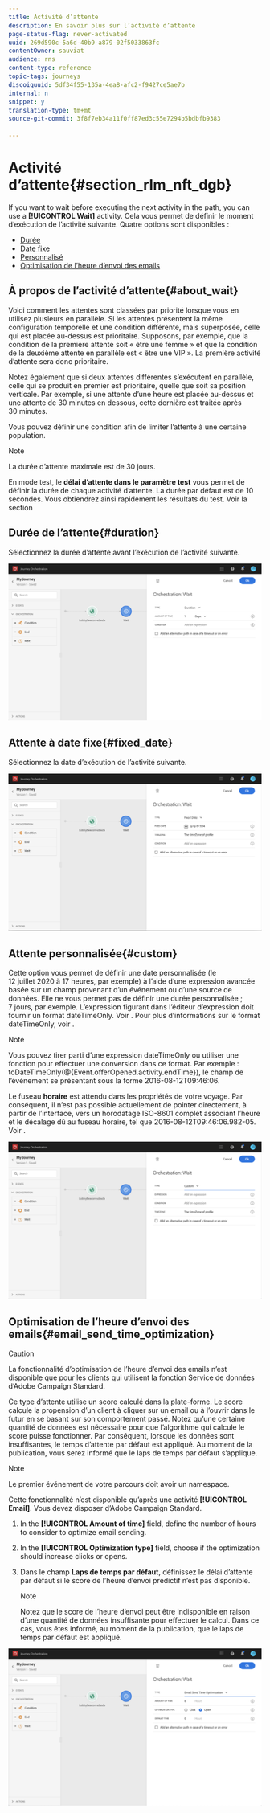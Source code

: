 ```yaml
---
title: Activité d’attente
description: En savoir plus sur l’activité d’attente
page-status-flag: never-activated
uuid: 269d590c-5a6d-40b9-a879-02f5033863fc
contentOwner: sauviat
audience: rns
content-type: reference
topic-tags: journeys
discoiquuid: 5df34f55-135a-4ea8-afc2-f9427ce5ae7b
internal: n
snippet: y
translation-type: tm+mt
source-git-commit: 3f8f7eb34a11f0ff87ed3c55e7294b5bdbfb9383

---
```



# Activité d’attente{#section_rlm_nft_dgb}

If you want to wait before executing the next activity in the path, you can use a **[!UICONTROL Wait]** activity. Cela vous permet de définir le moment d’exécution de l’activité suivante. Quatre options sont disponibles :

* [Durée](#duration)
* [Date fixe](#fixed_date)
* [Personnalisé](#custom)
* [Optimisation de l’heure d’envoi des emails](#email_send_time_optimization)

## À propos de l’activité d’attente{#about_wait}

Voici comment les attentes sont classées par priorité lorsque vous en utilisez plusieurs en parallèle. Si les attentes présentent la même configuration temporelle et une condition différente, mais superposée, celle qui est placée au-dessus est prioritaire. Supposons, par exemple, que la condition de la première attente soit « être une femme » et que la condition de la deuxième attente en parallèle est « être une VIP ». La première activité d’attente sera donc prioritaire.

Notez également que si deux attentes différentes s’exécutent en parallèle, celle qui se produit en premier est prioritaire, quelle que soit sa position verticale. Par exemple, si une attente d’une heure est placée au-dessus et une attente de 30 minutes en dessous, cette dernière est traitée après 30 minutes.

Vous pouvez définir une condition afin de limiter l’attente à une certaine population.

>[!NOTE]
>
>La durée d’attente maximale est de 30 jours.
>
>En mode test, le **délai d’attente dans le paramètre test** vous permet de définir la durée de chaque activité d’attente. La durée par défaut est de 10 secondes. Vous obtiendrez ainsi rapidement les résultats du test. Voir la section [](../building-journeys/testing-the-journey.md)

## Durée de l’attente{#duration}

Sélectionnez la durée d’attente avant l’exécution de l’activité suivante.

![](../assets/journey55.png)

## Attente à date fixe{#fixed_date}

Sélectionnez la date d’exécution de l’activité suivante.

![](../assets/journey56.png)

## Attente personnalisée{#custom}

Cette option vous permet de définir une date personnalisée (le 12 juillet 2020 à 17 heures, par exemple) à l’aide d’une expression avancée basée sur un champ provenant d’un événement ou d’une source de données. Elle ne vous permet pas de définir une durée personnalisée ; 7 jours, par exemple. L’expression figurant dans l’éditeur d’expression doit fournir un format dateTimeOnly. Voir [](../expression/expressionadvanced.md). Pour plus d’informations sur le format dateTimeOnly, voir [](../expression/data-types.md).

>[!NOTE]
>
>Vous pouvez tirer parti d’une expression dateTimeOnly ou utiliser une fonction pour effectuer une conversion dans ce format. Par exemple : toDateTimeOnly(@{Event.offerOpened.activity.endTime}), le champ de l’événement se présentant sous la forme 2016-08-12T09:46:06.
>
>Le fuseau **horaire** est attendu dans les propriétés de votre voyage. Par conséquent, il n’est pas possible actuellement de pointer directement, à partir de l’interface, vers un horodatage ISO-8601 complet associant l’heure et le décalage dû au fuseau horaire, tel que 2016-08-12T09:46:06.982-05. Voir [](../building-journeys/timezone-management.md).

![](../assets/journey57.png)

## Optimisation de l’heure d’envoi des emails{#email_send_time_optimization}

>[!CAUTION]
>
>La fonctionnalité d’optimisation de l’heure d’envoi des emails n’est disponible que pour les clients qui utilisent la fonction Service de données d’Adobe Campaign Standard.

Ce type d’attente utilise un score calculé dans la plate-forme. Le score calcule la propension d’un client à cliquer sur un email ou à l’ouvrir dans le futur en se basant sur son comportement passé. Notez qu’une certaine quantité de données est nécessaire pour que l’algorithme qui calcule le score puisse fonctionner. Par conséquent, lorsque les données sont insuffisantes, le temps d’attente par défaut est appliqué. Au moment de la publication, vous serez informé que le laps de temps par défaut s’applique.

>[!NOTE]
>
>Le premier événement de votre parcours doit avoir un namespace.
>
>Cette fonctionnalité n’est disponible qu’après une activité **[!UICONTROL Email]**. Vous devez disposer d’Adobe Campaign Standard.

1. In the **[!UICONTROL Amount of time]** field, define the number of hours to consider to optimize email sending.
1. In the **[!UICONTROL Optimization type]** field, choose if the optimization should increase clicks or opens.
1. Dans le champ **Laps de temps par défaut**, définissez le délai d’attente par défaut si le score de l’heure d’envoi prédictif n’est pas disponible.

   >[!NOTE]
   >
   >Notez que le score de l’heure d’envoi peut être indisponible en raison d’une quantité de données insuffisante pour effectuer le calcul. Dans ce cas, vous êtes informé, au moment de la publication, que le laps de temps par défaut est appliqué.

![](../assets/journey57bis.png)
